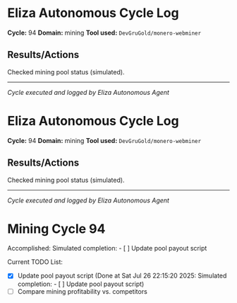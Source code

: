 # Eliza Autonomous Cycle Log

**Cycle:** 94
**Domain:** mining
**Tool used:** `DevGruGold/monero-webminer`

## Results/Actions
Checked mining pool status (simulated).

---
*Cycle executed and logged by Eliza Autonomous Agent*

# Eliza Autonomous Cycle Log

**Cycle:** 94
**Domain:** mining
**Tool used:** `DevGruGold/monero-webminer`

## Results/Actions
Checked mining pool status (simulated).

---
*Cycle executed and logged by Eliza Autonomous Agent*

# Mining Cycle 94

Accomplished: Simulated completion: - [ ] Update pool payout script

Current TODO List:

- [x] Update pool payout script  (Done at Sat Jul 26 22:15:20 2025: Simulated completion: - [ ] Update pool payout script)
- [ ] Compare mining profitability vs. competitors